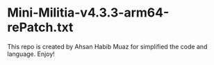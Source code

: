 # Mini-Militia-v4.3.3-arm64-rePatch.txt
This repo is created by Ahsan Habib Muaz for simplified the code and language. Enjoy!
